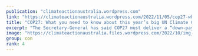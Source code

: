 ```yaml
---
publication: "climateactionaustralia.wordpress.com"
link: "https://climateactionaustralia.wordpress.com/2022/11/05/cop27-what-you-need-to-know-about-this-years-big-un-climate-conference-climatecrisis-demand-climateaction-sdg13-tellthetruth-auspol/"
title: "COP27: What you need to know about this year’s big UN Climate Conference #ClimateCrisis demand #ClimateAction #SDG13 #TellTheTruth #auspol"
excerpt: "The Secretary-General has said COP27 must deliver a “down-payment” on climate solutions that match the scale of the problem, so, will leaders deliver? UNFCCC/Kiara WorthDelegates seated in the…"
image: "https://climateactionaustralia.files.wordpress.com/2022/10/img_1883.jpg?w=1200"
group: con
rank: 4
---
```

